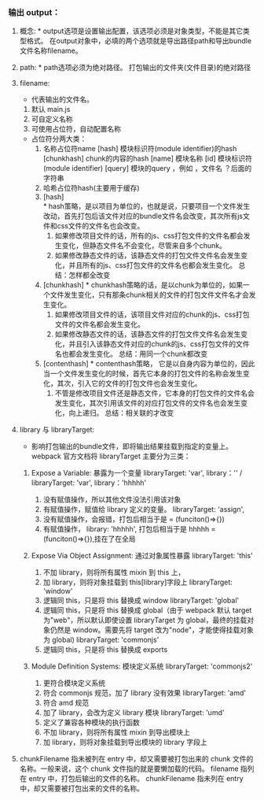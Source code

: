 ### 输出 output：
  1. 概念:
    * output选项是设置输出配置，该选项必须是对象类型，不能是其它类型格式。
    在output对象中，必填的两个选项就是导出路径path和导出bundle文件名称filename。

  2. path:
    * path选项必须为绝对路径。
    打包输出的文件夹(文件目录)的绝对路径
    <!-- path: path.resolve(__dirname, 'dist/'), -->

  3. filename:
      * 代表输出的文件名。
      1. 默认 main.js
      2. 可自定义名称
      3. 可使用占位符，自动配置名称
        <!-- filename: '[name]-[chunkhash:6].js', -->
        * 占位符分两大类：
          1. 名称占位符name
            [hash]         模块标识符(module identifier)的hash
            [chunkhash]    chunk的内容的hash
            [name]         模块名称
            [id]           模块标识符(module identifier)
            [query]        模块的query ，例如 ，文件名 ？后面的字符串
          2. 哈希占位符hash(主要用于缓存)
            1. [hash]  
              * hash策略，是以项目为单位的，也就是说，只要项目一个文件发生改动，首先打包后该文件对应的bundle文件名会改变，其次所有js文件和css文件的文件名也会改变。
                1. 如果修改项目文件的话，所有的js、css打包文件的文件名都会发生变化，但静态文件名不会变化，尽管来自多个chunk。
                2. 如果修改静态文件的话，该静态文件的打包文件文件名会发生变化，并且所有的js、css打包文件的文件名也都会发生变化。
                总结：怎样都全改变
            2. [chunkhash]
              * chunkhash策略的话，是以chunk为单位的，如果一个文件发生变化，只有那条chunk相关的文件的打包文件文件名才会发生变化。
                1. 如果修改项目文件的话，该项目文件对应的chunk的js、css打包文件的文件名都会发生变化。
                2. 如果修改静态文件的话，该静态文件的打包文件文件名会发生变化，并且引入该静态文件对应的chunk的js、css打包文件的文件名也都会发生变化。
                总结：用同一个chunk都改变
            3. [contenthash]
              * contenthash策略， 它是以自身内容为单位的，因此当一个文件发生变化的时候，首先它本身的打包文件的名称会发生变化，其次，引入它的文件的打包文件也会发生变化。
                1. 不管是修改项目文件还是静态文件，它本身的打包文件的文件名会发生变化，其次引用该文件的对应打包文件的文件名也会发生变化，向上递归。
                总结：相关联的才改变

  4. library 与 libraryTarget:
      * 影响打包输出的bundle文件，即将输出结果挂载到指定的变量上。
      webpack 官方文档将 libraryTarget 主要分为三类：
      1. Expose a Variable: 暴露为一个变量
        libraryTarget: 'var', library：'' /  libraryTarget: 'var', library：'hhhhh'
          1. 没有赋值操作，所以其他文件没法引用该对象
          2. 有赋值操作，赋值给 library 定义的变量。
        libraryTarget: 'assign',
          1. 没有赋值操作，会报错，打包后相当于是  = (funciton()=>{})
          2. 有赋值操作， library: 'hhhhh', 打包后相当于是  hhhhh = (funciton()=>{}),挂在了在全局

      2. Expose Via Object Assignment: 通过对象属性暴露
        libraryTarget: 'this'
          1. 不加 library，则将所有属性 mixin 到 this 上，
          2. 加 library，则将对象挂载到 this[library]字段上
        libraryTarget: 'window'
          1. 逻辑同 this，只是将 this 替换成 window
        libraryTarget: 'global'
          1. 逻辑同 this，只是将 this 替换成 global（由于 webpack 默认 target 为"web"，所以默认即使设置 libraryTarget 为 global，最终的挂载对象仍然是 window。需要先将 target 改为"node"，才能使得挂载对象为 global)
        libraryTarget: 'commonjs'			
          1. 逻辑同 this，只是将 this 替换成 exports

      3. Module Definition Systems: 模块定义系统
        libraryTarget: 'commonjs2' 			
          1. 更符合模块定义系统
          2. 符合 commonjs 规范，加了 library 没有效果
        libraryTarget: 'amd' 			
          1. 符合 amd 规范
          2. 加了 library，会改为定义 library 模块
        libraryTarget: 'umd' 			
          1. 定义了兼容各种模块的执行函数
          2. 不加 library，则将所有属性 mixin 到导出模块上
          3. 加 library，则将对象挂载到导出模块的 library 字段上

  5. chunkFilename 指未被列在 entry 中，却又需要被打包出来的 chunk 文件的名称。一般来说，这个 chunk 文件指的就是要懒加载的代码。
    filename 指列在 entry 中，打包后输出的文件的名称。
    chunkFilename 指未列在 entry 中，却又需要被打包出来的文件的名称。